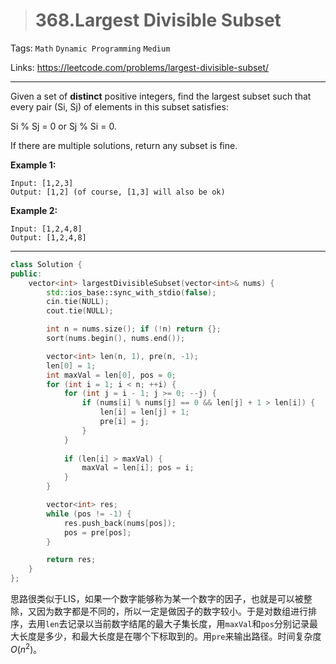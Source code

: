> # 368.Largest Divisible Subset

Tags: `Math` `Dynamic Programming` `Medium`

Links: https://leetcode.com/problems/largest-divisible-subset/

------

Given a set of **distinct** positive integers, find the largest subset such that every pair (Si, Sj) of elements in this subset satisfies:

Si % Sj = 0 or Sj % Si = 0.

If there are multiple solutions, return any subset is fine.

**Example 1:**

```
Input: [1,2,3]
Output: [1,2] (of course, [1,3] will also be ok)
```

**Example 2:**

```
Input: [1,2,4,8]
Output: [1,2,4,8]
```

-----

```c++
class Solution {
public:
    vector<int> largestDivisibleSubset(vector<int>& nums) {
        std::ios_base::sync_with_stdio(false);
		cin.tie(NULL);
		cout.tie(NULL);

        int n = nums.size(); if (!n) return {};
        sort(nums.begin(), nums.end());

        vector<int> len(n, 1), pre(n, -1);
        len[0] = 1;
        int maxVal = len[0], pos = 0;
        for (int i = 1; i < n; ++i) {
            for (int j = i - 1; j >= 0; --j) {
                if (nums[i] % nums[j] == 0 && len[j] + 1 > len[i]) {
                    len[i] = len[j] + 1;
                    pre[i] = j;
                }
            }
            
            if (len[i] > maxVal) {
                maxVal = len[i]; pos = i;
            }
        }

        vector<int> res;
        while (pos != -1) {
            res.push_back(nums[pos]);
            pos = pre[pos];
        }

        return res;
    }
};
```

思路很类似于LIS，如果一个数字能够称为某一个数字的因子，也就是可以被整除，又因为数字都是不同的，所以一定是做因子的数字较小。于是对数组进行排序，去用`len`去记录以当前数字结尾的最大子集长度，用`maxVal`和`pos`分别记录最大长度是多少，和最大长度是在哪个下标取到的。用`pre`来输出路径。时间复杂度$O(n^2)$。